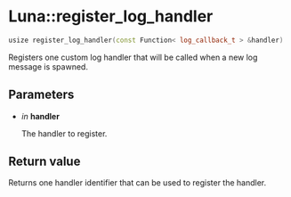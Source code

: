 # Luna::register_log_handler

```c++
usize register_log_handler(const Function< log_callback_t > &handler)
```

Registers one custom log handler that will be called when a new log message is spawned. 



## Parameters
* *in* **handler**

    The handler to register. 

## Return value
Returns one handler identifier that can be used to register the handler. 

